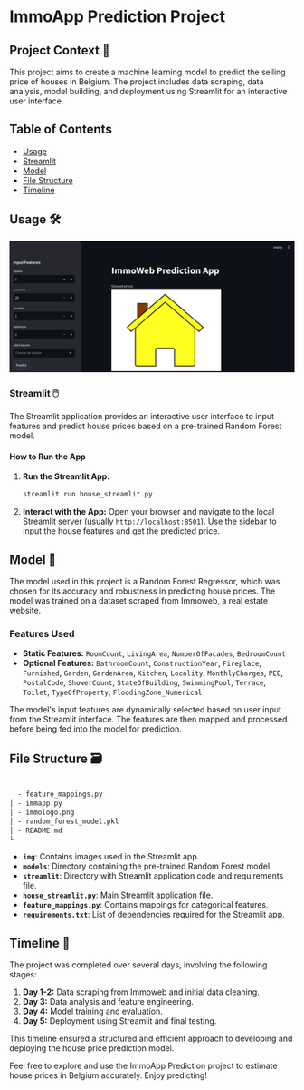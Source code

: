 # ImmoApp Prediction Project

## Project Context 📝

This project aims to create a machine learning model to predict the selling price of houses in Belgium. The project includes data scraping, data analysis, model building, and deployment using Streamlit for an interactive user interface.

## Table of Contents
- [Usage](#usage)
- [Streamlit](#streamlit)
- [Model](#model)
- [File Structure](#file-structure)
- [Timeline](#timeline)

## Usage 🛠


![ImmoApp Ss](immappss.png)


### Streamlit 🖱️

The Streamlit application provides an interactive user interface to input features and predict house prices based on a pre-trained Random Forest model.

#### How to Run the App

1. **Run the Streamlit App:**

   ```sh
   streamlit run house_streamlit.py
   ```

2. **Interact with the App:**
   Open your browser and navigate to the local Streamlit server (usually `http://localhost:8501`). Use the sidebar to input the house features and get the predicted price.

## Model 🤖

The model used in this project is a Random Forest Regressor, which was chosen for its accuracy and robustness in predicting house prices. The model was trained on a dataset scraped from Immoweb, a real estate website.

### Features Used

- **Static Features:** `RoomCount`, `LivingArea`, `NumberOfFacades`, `BedroomCount`
- **Optional Features:** `BathroomCount`, `ConstructionYear`, `Fireplace`, `Furnished`, `Garden`, `GardenArea`, `Kitchen`, `Locality`, `MonthlyCharges`, `PEB`, `PostalCode`, `ShowerCount`, `StateOfBuilding`, `SwimmingPool`, `Terrace`, `Toilet`, `TypeOfProperty`, `FloodingZone_Numerical`

The model's input features are dynamically selected based on user input from the Streamlit interface. The features are then mapped and processed before being fed into the model for prediction.

## File Structure 🗃️

```IMMOAPP

  - feature_mappings.py
│ - immapp.py
│ - immologo.png
│ - random_forest_model.pkl
│ - README.md
└
```

- **`img`**: Contains images used in the Streamlit app.
- **`models`**: Directory containing the pre-trained Random Forest model.
- **`streamlit`**: Directory with Streamlit application code and requirements file.
- **`house_streamlit.py`**: Main Streamlit application file.
- **`feature_mappings.py`**: Contains mappings for categorical features.
- **`requirements.txt`**: List of dependencies required for the Streamlit app.

## Timeline 📅

The project was completed over several days, involving the following stages:

1. **Day 1-2:** Data scraping from Immoweb and initial data cleaning.
2. **Day 3:** Data analysis and feature engineering.
3. **Day 4:** Model training and evaluation.
4. **Day 5:** Deployment using Streamlit and final testing.

This timeline ensured a structured and efficient approach to developing and deploying the house price prediction model.

Feel free to explore and use the ImmoApp Prediction project to estimate house prices in Belgium accurately. Enjoy predicting!